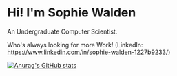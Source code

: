 # Hi! I'm Sophie Walden

An Undergraduate Computer Scientist.

Who's always looking for more Work! (LinkedIn: https://www.linkedin.com/in/sophie-walden-1227b9233/)

[![Anurag's GitHub stats](https://github-readme-stats.vercel.app/api?username=SophieWalden&show_icons=true&theme=dracula)](https://github.com/anuraghazra/github-readme-stats)

